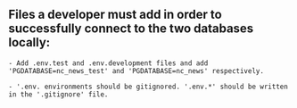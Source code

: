 ## Files a developer must add in order to successfully connect to the two databases locally:

```
- Add .env.test and .env.development files and add 'PGDATABASE=nc_news_test' and 'PGDATABASE=nc_news' respectively.

- '.env. environments should be gitignored. '.env.*' should be written in the '.gitignore' file.
```
